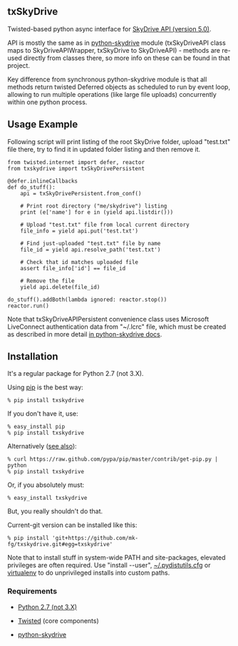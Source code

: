 txSkyDrive
----------------------------------------

Twisted-based python async interface for [SkyDrive API (version
5.0)](http://msdn.microsoft.com/en-us/library/live/hh826521).

API is mostly the same as in
[python-skydrive](https://github.com/mk-fg/python-skydrive) module
(txSkyDriveAPI class maps to SkyDriveAPIWrapper, txSkyDrive to SkyDriveAPI) -
methods are re-used directly from classes there, so more info on these can be
found in that project.

Key difference from synchronous python-skydrive module is that all methods
return twisted Deferred objects as scheduled to run by event loop, allowing to
run multiple operations (like large file uploads) concurrently within one python
process.


Usage Example
----------------------------------------

Following script will print listing of the root SkyDrive folder, upload
"test.txt" file there, try to find it in updated folder listing and then remove
it.

	from twisted.internet import defer, reactor
	from txskydrive import txSkyDrivePersistent

	@defer.inlineCallbacks
	def do_stuff():
		api = txSkyDrivePersistent.from_conf()

		# Print root directory ("me/skydrive") listing
		print (e['name'] for e in (yield api.listdir()))

		# Upload "test.txt" file from local current directory
		file_info = yield api.put('test.txt')

		# Find just-uploaded "test.txt" file by name
		file_id = yield api.resolve_path('test.txt')

		# Check that id matches uploaded file
		assert file_info['id'] == file_id

		# Remove the file
		yield api.delete(file_id)

	do_stuff().addBoth(lambda ignored: reactor.stop())
	reactor.run()

Note that txSkyDriveAPIPersistent convenience class uses Microsoft LiveConnect
authentication data from "~/.lcrc" file, which must be created as described in
more detail [in python-skydrive
docs](https://github.com/mk-fg/python-skydrive#command-line-usage).


Installation
----------------------------------------

It's a regular package for Python 2.7 (not 3.X).

Using [pip](http://pip-installer.org/) is the best way:

	% pip install txskydrive

If you don't have it, use:

	% easy_install pip
	% pip install txskydrive

Alternatively ([see
also](http://www.pip-installer.org/en/latest/installing.html)):

	% curl https://raw.github.com/pypa/pip/master/contrib/get-pip.py | python
	% pip install txskydrive

Or, if you absolutely must:

	% easy_install txskydrive

But, you really shouldn't do that.

Current-git version can be installed like this:

	% pip install 'git+https://github.com/mk-fg/txskydrive.git#egg=txskydrive'

Note that to install stuff in system-wide PATH and site-packages, elevated
privileges are often required.
Use "install --user",
[~/.pydistutils.cfg](http://docs.python.org/install/index.html#distutils-configuration-files)
or [virtualenv](http://pypi.python.org/pypi/virtualenv) to do unprivileged
installs into custom paths.


### Requirements

* [Python 2.7 (not 3.X)](http://python.org)

* [Twisted](http://twistedmatrix.com) (core components)

* [python-skydrive](https://github.com/mk-fg/python-skydrive)
